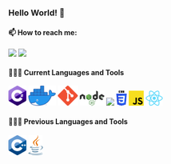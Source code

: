 ### Hello World! 👋


#### 📫 How to reach me:   
  [<img src="https://img.icons8.com/color/48/000000/twitter.png" width="3.5%"/>](https://twitter.com/Behnam_Emamian)
  [<img src="https://img.icons8.com/color/48/000000/linkedin.png" width="3.5%"/>](https://www.linkedin.com/in/behnam-emamian/)
  
#### 👨🏻‍💻 Current Languages and Tools
  <code><img height="40" src="https://raw.githubusercontent.com/Behnam-Emamian/Behnam-Emamian/main/Logos/CSharp.png"></code>
  <code><img height="40" src="https://raw.githubusercontent.com/Behnam-Emamian/Behnam-Emamian/main/Logos/Docker.png"></code>
  <code><img height="40" src="https://raw.githubusercontent.com/Behnam-Emamian/Behnam-Emamian/main/Logos/Git.png"></code>
  <code><img height="30" src="https://raw.githubusercontent.com/Behnam-Emamian/Behnam-Emamian/main/Logos/NodeJS.png"></code>
  <code><img height="30" src="https://raw.githubusercontent.com/Behnam-Emamian/Behnam-Emamian/main/Logos/HTML.png"></code>
  <code><img height="30" src="https://raw.githubusercontent.com/Behnam-Emamian/Behnam-Emamian/main/Logos/CSS3.png"></code>
  <code><img height="30" src="https://raw.githubusercontent.com/Behnam-Emamian/Behnam-Emamian/main/Logos/JavaScript.png"></code>
  <code><img height="30" src="https://raw.githubusercontent.com/Behnam-Emamian/Behnam-Emamian/main/Logos/reactjs.png"></code>

#### 👨🏻‍💻 Previous Languages and Tools
  <code><img height="40" src="https://raw.githubusercontent.com/Behnam-Emamian/Behnam-Emamian/main/Logos/CPP.png"></code>
  <code><img height="40" src="https://raw.githubusercontent.com/Behnam-Emamian/Behnam-Emamian/main/Logos/Java.png"></code>
